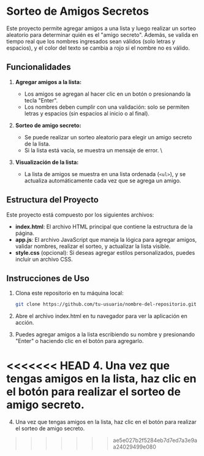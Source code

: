 # Sorteo de Amigos Secretos

Este proyecto permite agregar amigos a una lista y luego realizar un sorteo aleatorio para determinar quién es el "amigo secreto". Además, se valida en tiempo real que los nombres ingresados sean válidos (solo letras y espacios), y el color del texto se cambia a rojo si el nombre no es válido.

## Funcionalidades

1. **Agregar amigos a la lista:**
   - Los amigos se agregan al hacer clic en un botón o presionando la tecla "Enter".
   - Los nombres deben cumplir con una validación: solo se permiten letras y espacios (sin espacios al inicio o al final).

2. **Sorteo de amigo secreto:**
   - Se puede realizar un sorteo aleatorio para elegir un amigo secreto de la lista.
   - Si la lista está vacía, se muestra un mensaje de error.
\
3. **Visualización de la lista:**
   - La lista de amigos se muestra en una lista ordenada (`<ul>`), y se actualiza automáticamente cada vez que se agrega un amigo.

## Estructura del Proyecto

Este proyecto está compuesto por los siguientes archivos:

- **index.html**: El archivo HTML principal que contiene la estructura de la página.
- **app.js**: El archivo JavaScript que maneja la lógica para agregar amigos, validar nombres, realizar el sorteo, y actualizar la lista visible.
- **style.css** (opcional): Si deseas agregar estilos personalizados, puedes incluir un archivo CSS.

## Instrucciones de Uso

1. Clona este repositorio en tu máquina local:

   ```bash
   git clone https://github.com/tu-usuario/nombre-del-repositorio.git

2. Abre el archivo index.html en tu navegador para ver la aplicación en acción.

3. Puedes agregar amigos a la lista escribiendo su nombre y presionando "Enter" o haciendo clic en el botón para agregarlo.

<<<<<<< HEAD
4. Una vez que tengas amigos en la lista, haz clic en el botón para realizar el sorteo de amigo secreto.
=======
4. Una vez que tengas amigos en la lista, haz clic en el botón para realizar el sorteo de amigo secreto.
>>>>>>> ae5e027b2f5284eb7d7ed7a3e9aa24029499e080
